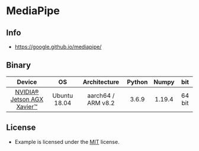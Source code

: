 # MediaPipe

## Info
* https://google.github.io/mediapipe/

## Binary

| Device | OS | Architecture | Python | Numpy | bit |
|:------------------:|:------------------:|:--:|:--:|:--:|:--:|
| [NVIDIA® Jetson AGX Xavier™](https://developer.nvidia.com/embedded/jetson-agx-xavier-developer-kit) |Ubuntu 18.04 | aarch64 / ARM v8.2 | 3.6.9 | 1.19.4 | 64 bit |

## License
* Example is licensed under the [MIT](./LICENSE) license.